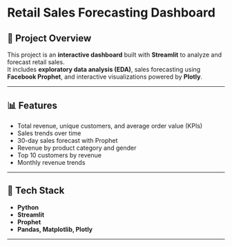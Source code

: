 # Retail Sales Forecasting Dashboard

## 📌 Project Overview
This project is an **interactive dashboard** built with **Streamlit** to analyze and forecast retail sales.  
It includes **exploratory data analysis (EDA)**, sales forecasting using **Facebook Prophet**, and interactive visualizations powered by **Plotly**.

---

## 📊 Features
- Total revenue, unique customers, and average order value (KPIs)
- Sales trends over time
- 30-day sales forecast with Prophet
- Revenue by product category and gender
- Top 10 customers by revenue
- Monthly revenue trends

---

## 🚀 Tech Stack
- **Python**
- **Streamlit**
- **Prophet**
- **Pandas, Matplotlib, Plotly**

---


